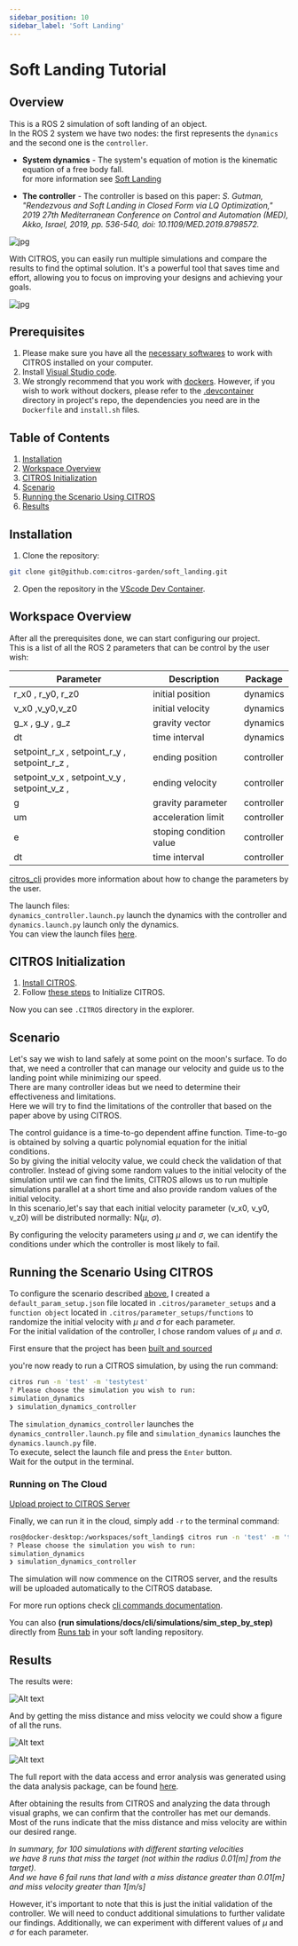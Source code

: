 ```yaml
---
sidebar_position: 10
sidebar_label: 'Soft Landing'
---
```


# Soft Landing Tutorial
## Overview

This is a ROS 2 simulation of soft landing of an object.  
In the ROS 2 system we have two nodes: the first represents the `dynamics` and the second one is the `controller`.
- **System dynamics** - The system's equation of motion is the kinematic equation of a free body fall.  
for more information see [Soft Landing](https://github.com/CITROS-garden/soft_landing)  

- **The controller** - The controller is based on this paper:
*S. Gutman, "Rendezvous and Soft Landing in Closed Form via LQ Optimization," 2019 27th Mediterranean Conference on Control and Automation (MED), Akko, Israel, 2019, pp. 536-540, doi: 10.1109/MED.2019.8798572.*

![jpg](img/soft_landing_control.jpg "soft landing")

With CITROS, you can easily run multiple simulations and compare the results to find the optimal solution. It's a powerful tool that saves time and effort, allowing you to focus on improving your designs and achieving your goals.  

![jpg](img/soft-landing-of-a-spacecraft-on-the-moon.png)

## Prerequisites

1. Please make sure you have all the [necessary softwares](../../docs/guides/getting_started#softwares-to-work-with-citros) to work with CITROS installed on your computer.
2. Install [Visual Studio code](https://code.visualstudio.com/download).
3. We strongly recommend that you work with [dockers](../../docs/guides/dockerfile_overview). However, if you wish to work without dockers, please refer to the [.devcontainer](https://github.com/citros-garden/soft_landing/tree/main/.devcontainer) directory in project's repo, the dependencies you need are in the `Dockerfile` and `install.sh` files.

## Table of Contents
1. [Installation](#installation)
2. [Workspace Overview](#workspace-overview)
3. [CITROS Initialization](#citros-initialization)
4. [Scenario](#scenario)
5. [Running the Scenario Using CITROS](#running-the-scenario-using-citros)
6. [Results](#results)

## Installation
   
1. Clone the repository:

 ```sh
 git clone git@github.com:citros-garden/soft_landing.git
   ```
2. Open the repository in the [VScode Dev Container](../../docs/guides/getting_started#open-project-in-vscode-dev-container).

## Workspace Overview
After all the prerequisites done, we can start configuring our project.  
This is a list of all the ROS 2 parameters that can be control by the user wish:



|     Parameter | Description | Package |
| -------- |    ------- |  ------- | 
| r_x0 , r_y0, r_z0 | initial position| dynamics |
| v_x0 ,v_y0,v_z0 | initial velocity |  dynamics |
| g_x , g_y , g_z | gravity vector | dynamics |
| dt | time interval | dynamics |
|  setpoint_r_x , setpoint_r_y , setpoint_r_z , |  ending position |controller |  
|  setpoint_v_x , setpoint_v_y , setpoint_v_z , |  ending velocity |controller |
|  g  | gravity parameter | controller |
| um |  acceleration limit | controller |
| e | stoping condition value | controller |
| dt | time interval | controller |

[citros_cli](../../docs/guides/config_params) provides more information about how to change the parameters by the user.

The launch files:  
 `dynamics_controller.launch.py` launch the dynamics with the controller and `dynamics.launch.py` launch only the dynamics.  
 You can view the launch files [here](https://github.com/citros-garden/soft_landing/tree/main/src/dynamics/launch).

## CITROS Initialization

1. [Install CITROS](../../docs/guides/getting_started#installation).
2. Follow [these steps](../../docs/guides/getting_started#initialization) to Initialize CITROS.

Now you can see ```.CITROS``` directory in the explorer. 

## Scenario
Let's say we wish to land safely at some point on the moon's surface. To do that, we need a controller that can manage our velocity and guide us to the landing point while minimizing our speed.  
There are many controller ideas but we need to determine their effectiveness and limitations.  
Here we will try to find the limitations of the controller that based on the paper above by using CITROS.

The control guidance is a time-to-go dependent affine function. Time-to-go is obtained by solving a quartic polynomial equation for the initial conditions.  
So by giving the initial velocity value, we could check the validation of that controller.
Instead of giving some random values to the initial velocity of the simulation until we can find the limits, CITROS allows us to run multiple simulations parallel at a short time and also provide random values of the initial velocity.  
In this scenario,let's say that each initial velocity parameter (v_x0, v_y0, v_z0) will be distributed normally: N($\mu$, $\sigma$).  

By configuring the velocity parameters using $\mu$ and $\sigma$, we can identify the conditions under which the controller is most likely to fail.



## Running the Scenario Using CITROS

To configure the scenario described [above](#scenario), I created a `default_param_setup.json` file located in `.citros/parameter_setups` and a `function object` located in `.citros/parameter_setups/functions` to randomize the initial velocity with $\mu$ and $\sigma$ for each parameter.  
For the initial validation of the controller, I chose random values of $\mu$ and $\sigma$.

First ensure that the project has been [built and sourced](../../docs/guides/getting_started#build-the-project)

you're now ready to run a CITROS simulation, by using the run command:
```sh
citros run -n 'test' -m 'testytest'
? Please choose the simulation you wish to run:  
simulation_dynamics
❯ simulation_dynamics_controller
```

The `simulation_dynamics_controller` launches the `dynamics_controller.launch.py` file and `simulation_dynamics` launches the `dynamics.launch.py` file.  
To execute, select the launch file and press the `Enter` button.  
Wait for the output in the terminal.  

### Running on The Cloud

[Upload project to CITROS Server](../../docs/guides/getting_started#upload-to-citros-server)

Finally, we can run it in the cloud, simply add ```-r``` to the terminal command: 
```bash 
ros@docker-desktop:/workspaces/soft_landing$ citros run -n 'test' -m 'testytest' -r
? Please choose the simulation you wish to run:   
simulation_dynamics
❯ simulation_dynamics_controller
```

The simulation will now commence on the CITROS server, and the results will be uploaded automatically to the CITROS database.

For more run options check [cli commands documentation](/docs/cli/cli_commands#command-run). 

You can also **(run simulations/docs/cli/simulations/sim_step_by_step)** directly from [Runs tab](https://citros.io/soft_landing/batch) in your soft landing repository.

## Results

The results were:

![Alt text](img/image-7.png)

And by getting the miss distance and miss velocity we could show a figure of all the runs.  

![Alt text](img/image-8.png)  


![Alt text](img/image.png)

The full report with the data access and error analysis was generated using the data analysis package, can be found [here](https://CITROS.io/soft_landing/blob/main/notebooks/Soft_landing_analysis.ipynb).

After obtaining the results from CITROS and analyzing the data through visual graphs, we can confirm that the controller has met our demands. Most of the runs indicate that the miss distance and miss velocity are within our desired range.  

*In summary, for 100 simulations with different starting velocities*<br />
*we have 8 runs that miss the target (not within the radius 0.01[m] from the target).*<br />
*And we have 6 fail runs that land with a miss distance greater than 0.01[m] and miss velocity greater than 1[m/s]*

However, it's important to note that this is just the initial validation of the controller. We will need to conduct additional simulations to further validate our findings. Additionally, we can experiment with different values of $\mu$ and $\sigma$ for each parameter.   





